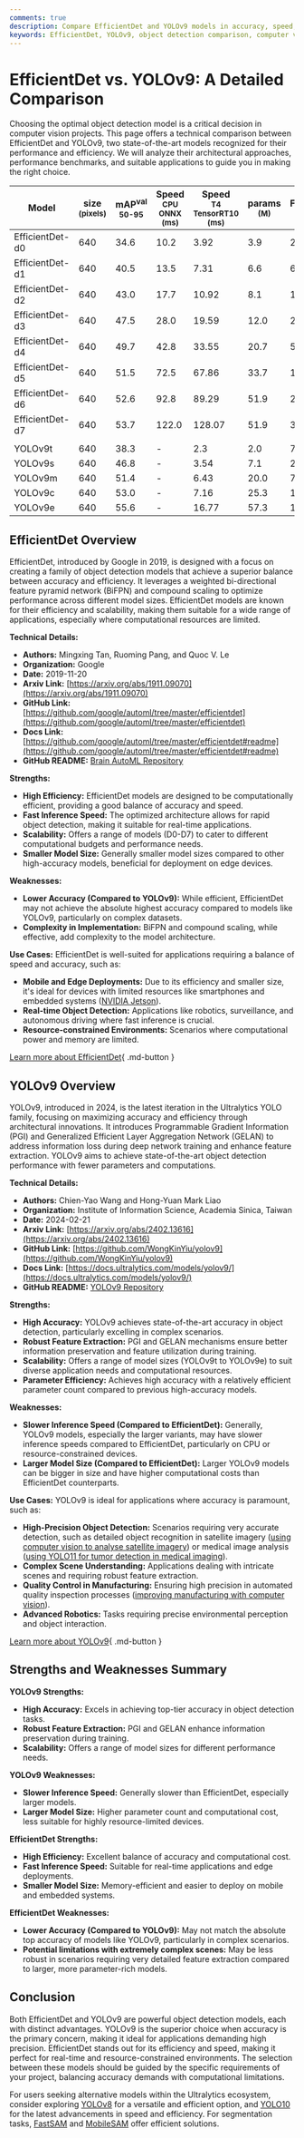 ```yaml
---
comments: true
description: Compare EfficientDet and YOLOv9 models in accuracy, speed, and use cases. Learn which object detection model suits your vision project best.
keywords: EfficientDet, YOLOv9, object detection comparison, computer vision, model performance, AI benchmarks, real-time detection, edge deployments
---
```


# EfficientDet vs. YOLOv9: A Detailed Comparison

Choosing the optimal object detection model is a critical decision in computer vision projects. This page offers a technical comparison between EfficientDet and YOLOv9, two state-of-the-art models recognized for their performance and efficiency. We will analyze their architectural approaches, performance benchmarks, and suitable applications to guide you in making the right choice.

<script async src="https://cdn.jsdelivr.net/npm/chart.js"></script>
<script defer src="../../javascript/benchmark.js"></script>

<canvas id="modelComparisonChart" width="1024" height="400" active-models='["EfficientDet", "YOLOv9"]'></canvas>

| Model           | size<br><sup>(pixels) | mAP<sup>val<br>50-95 | Speed<br><sup>CPU ONNX<br>(ms) | Speed<br><sup>T4 TensorRT10<br>(ms) | params<br><sup>(M) | FLOPs<br><sup>(B) |
|-----------------|-----------------------|----------------------|--------------------------------|-------------------------------------|--------------------|-------------------|
| EfficientDet-d0 | 640                   | 34.6                 | 10.2                           | 3.92                                | 3.9                | 2.54              |
| EfficientDet-d1 | 640                   | 40.5                 | 13.5                           | 7.31                                | 6.6                | 6.1               |
| EfficientDet-d2 | 640                   | 43.0                 | 17.7                           | 10.92                               | 8.1                | 11.0              |
| EfficientDet-d3 | 640                   | 47.5                 | 28.0                           | 19.59                               | 12.0               | 24.9              |
| EfficientDet-d4 | 640                   | 49.7                 | 42.8                           | 33.55                               | 20.7               | 55.2              |
| EfficientDet-d5 | 640                   | 51.5                 | 72.5                           | 67.86                               | 33.7               | 130.0             |
| EfficientDet-d6 | 640                   | 52.6                 | 92.8                           | 89.29                               | 51.9               | 226.0             |
| EfficientDet-d7 | 640                   | 53.7                 | 122.0                          | 128.07                              | 51.9               | 325.0             |
|                 |                       |                      |                                |                                     |                    |                   |
| YOLOv9t         | 640                   | 38.3                 | -                              | 2.3                                 | 2.0                | 7.7               |
| YOLOv9s         | 640                   | 46.8                 | -                              | 3.54                                | 7.1                | 26.4              |
| YOLOv9m         | 640                   | 51.4                 | -                              | 6.43                                | 20.0               | 76.3              |
| YOLOv9c         | 640                   | 53.0                 | -                              | 7.16                                | 25.3               | 102.1             |
| YOLOv9e         | 640                   | 55.6                 | -                              | 16.77                               | 57.3               | 189.0             |

## EfficientDet Overview

EfficientDet, introduced by Google in 2019, is designed with a focus on creating a family of object detection models that achieve a superior balance between accuracy and efficiency. It leverages a weighted bi-directional feature pyramid network (BiFPN) and compound scaling to optimize performance across different model sizes. EfficientDet models are known for their efficiency and scalability, making them suitable for a wide range of applications, especially where computational resources are limited.

**Technical Details:**

- **Authors:** Mingxing Tan, Ruoming Pang, and Quoc V. Le
- **Organization:** Google
- **Date:** 2019-11-20
- **Arxiv Link:** [https://arxiv.org/abs/1911.09070](https://arxiv.org/abs/1911.09070)
- **GitHub Link:** [https://github.com/google/automl/tree/master/efficientdet](https://github.com/google/automl/tree/master/efficientdet)
- **Docs Link:** [https://github.com/google/automl/tree/master/efficientdet#readme](https://github.com/google/automl/tree/master/efficientdet#readme)
- **GitHub README:** [Brain AutoML Repository](https://github.com/google/automl/tree/master/efficientdet#readme)

**Strengths:**

- **High Efficiency:** EfficientDet models are designed to be computationally efficient, providing a good balance of accuracy and speed.
- **Fast Inference Speed:** The optimized architecture allows for rapid object detection, making it suitable for real-time applications.
- **Scalability:** Offers a range of models (D0-D7) to cater to different computational budgets and performance needs.
- **Smaller Model Size:** Generally smaller model sizes compared to other high-accuracy models, beneficial for deployment on edge devices.

**Weaknesses:**

- **Lower Accuracy (Compared to YOLOv9):** While efficient, EfficientDet may not achieve the absolute highest accuracy compared to models like YOLOv9, particularly on complex datasets.
- **Complexity in Implementation:** BiFPN and compound scaling, while effective, add complexity to the model architecture.

**Use Cases:**
EfficientDet is well-suited for applications requiring a balance of speed and accuracy, such as:

- **Mobile and Edge Deployments:** Due to its efficiency and smaller size, it's ideal for devices with limited resources like smartphones and embedded systems ([NVIDIA Jetson](https://docs.ultralytics.com/guides/nvidia-jetson/)).
- **Real-time Object Detection:** Applications like robotics, surveillance, and autonomous driving where fast inference is crucial.
- **Resource-constrained Environments:** Scenarios where computational power and memory are limited.

[Learn more about EfficientDet](https://github.com/google/automl/tree/master/efficientdet#readme){ .md-button }

## YOLOv9 Overview

YOLOv9, introduced in 2024, is the latest iteration in the Ultralytics YOLO family, focusing on maximizing accuracy and efficiency through architectural innovations. It introduces Programmable Gradient Information (PGI) and Generalized Efficient Layer Aggregation Network (GELAN) to address information loss during deep network training and enhance feature extraction. YOLOv9 aims to achieve state-of-the-art object detection performance with fewer parameters and computations.

**Technical Details:**

- **Authors:** Chien-Yao Wang and Hong-Yuan Mark Liao
- **Organization:** Institute of Information Science, Academia Sinica, Taiwan
- **Date:** 2024-02-21
- **Arxiv Link:** [https://arxiv.org/abs/2402.13616](https://arxiv.org/abs/2402.13616)
- **GitHub Link:** [https://github.com/WongKinYiu/yolov9](https://github.com/WongKinYiu/yolov9)
- **Docs Link:** [https://docs.ultralytics.com/models/yolov9/](https://docs.ultralytics.com/models/yolov9/)
- **GitHub README:** [YOLOv9 Repository](https://github.com/WongKinYiu/yolov9)

**Strengths:**

- **High Accuracy:** YOLOv9 achieves state-of-the-art accuracy in object detection, particularly excelling in complex scenarios.
- **Robust Feature Extraction:** PGI and GELAN mechanisms ensure better information preservation and feature utilization during training.
- **Scalability:** Offers a range of model sizes (YOLOv9t to YOLOv9e) to suit diverse application needs and computational resources.
- **Parameter Efficiency:** Achieves high accuracy with a relatively efficient parameter count compared to previous high-accuracy models.

**Weaknesses:**

- **Slower Inference Speed (Compared to EfficientDet):** Generally, YOLOv9 models, especially the larger variants, may have slower inference speeds compared to EfficientDet, particularly on CPU or resource-constrained devices.
- **Larger Model Size (Compared to EfficientDet):** Larger YOLOv9 models can be bigger in size and have higher computational costs than EfficientDet counterparts.

**Use Cases:**
YOLOv9 is ideal for applications where accuracy is paramount, such as:

- **High-Precision Object Detection:** Scenarios requiring very accurate detection, such as detailed object recognition in satellite imagery ([using computer vision to analyse satellite imagery](https://www.ultralytics.com/blog/using-computer-vision-to-analyse-satellite-imagery)) or medical image analysis ([using YOLO11 for tumor detection in medical imaging](https://www.ultralytics.com/blog/using-yolo11-for-tumor-detection-in-medical-imaging)).
- **Complex Scene Understanding:** Applications dealing with intricate scenes and requiring robust feature extraction.
- **Quality Control in Manufacturing:** Ensuring high precision in automated quality inspection processes ([improving manufacturing with computer vision](https://www.ultralytics.com/blog/improving-manufacturing-with-computer-vision)).
- **Advanced Robotics:** Tasks requiring precise environmental perception and object interaction.

[Learn more about YOLOv9](https://docs.ultralytics.com/models/yolov9/){ .md-button }

## Strengths and Weaknesses Summary

**YOLOv9 Strengths:**

- **High Accuracy:** Excels in achieving top-tier accuracy in object detection tasks.
- **Robust Feature Extraction:** PGI and GELAN enhance information preservation during training.
- **Scalability:** Offers a range of model sizes for different performance needs.

**YOLOv9 Weaknesses:**

- **Slower Inference Speed:** Generally slower than EfficientDet, especially larger models.
- **Larger Model Size:** Higher parameter count and computational cost, less suitable for highly resource-limited devices.

**EfficientDet Strengths:**

- **High Efficiency:** Excellent balance of accuracy and computational cost.
- **Fast Inference Speed:** Suitable for real-time applications and edge deployments.
- **Smaller Model Size:** Memory-efficient and easier to deploy on mobile and embedded systems.

**EfficientDet Weaknesses:**

- **Lower Accuracy (Compared to YOLOv9):** May not match the absolute top accuracy of models like YOLOv9, particularly in complex scenarios.
- **Potential limitations with extremely complex scenes:** May be less robust in scenarios requiring very detailed feature extraction compared to larger, more parameter-rich models.

## Conclusion

Both EfficientDet and YOLOv9 are powerful object detection models, each with distinct advantages. YOLOv9 is the superior choice when accuracy is the primary concern, making it ideal for applications demanding high precision. EfficientDet stands out for its efficiency and speed, making it perfect for real-time and resource-constrained environments. The selection between these models should be guided by the specific requirements of your project, balancing accuracy demands with computational limitations.

For users seeking alternative models within the Ultralytics ecosystem, consider exploring [YOLOv8](https://docs.ultralytics.com/models/yolov8/) for a versatile and efficient option, and [YOLO10](https://docs.ultralytics.com/models/yolov10/) for the latest advancements in speed and efficiency. For segmentation tasks, [FastSAM](https://docs.ultralytics.com/models/fast-sam/) and [MobileSAM](https://docs.ultralytics.com/models/mobile-sam/) offer efficient solutions.
